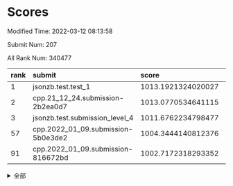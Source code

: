 # Scores

Modified Time: 2022-03-12 08:13:58

Submit Num: 207

All Rank Num: 340477

| rank |               submit               |       score        |       sigma        | pk_num |
| :--- | :--------------------------------- | :----------------- | :----------------- | :----- |
| 1    | jsonzb.test.test_1                 | 1013.1921324020027 | 0.8034342589152584 | 6582   |
| 2    | cpp.21_12_24.submission-2b2ea0d7   | 1013.0770534641115 | 0.8044793759667342 | 6583   |
| 3    | jsonzb.test.submission_level_4     | 1011.6762234798477 | 0.798984632849083  | 6581   |
| 57   | cpp.2022_01_09.submission-5b0e3de2 | 1004.3444140812376 | 0.7183635655151835 | 6582   |
| 91   | cpp.2022_01_09.submission-816672bd | 1002.7172318293352 | 0.7264708406939675 | 6580   |


<details>
<summary>全部</summary>

| rank |                 submit                 |       score        |       sigma        | pk_num |
| :--- | :------------------------------------- | :----------------- | :----------------- | :----- |
| 1    | jsonzb.test.test_1                     | 1013.1921324020027 | 0.8034342589152584 | 6582   |
| 2    | cpp.21_12_24.submission-2b2ea0d7       | 1013.0770534641115 | 0.8044793759667342 | 6583   |
| 3    | jsonzb.test.submission_level_4         | 1011.6762234798477 | 0.798984632849083  | 6581   |
| 4    | gobigger.level_3.submission_level_3_43 | 1011.6696189271468 | 0.7865869171527807 | 6577   |
| 5    | gobigger.level_3.submission_level_3_31 | 1011.5435145480379 | 0.7683727563014481 | 6583   |
| 6    | gobigger.level_3.submission_level_3_36 | 1011.4422489755217 | 0.7760239206150913 | 6579   |
| 7    | gobigger.level_3.submission_level_3_42 | 1011.3177012096274 | 0.7721640058024615 | 6578   |
| 8    | gobigger.level_3.submission_level_3_5  | 1011.1223488432001 | 0.7614749474498778 | 6576   |
| 9    | gobigger.level_3.submission_level_3_6  | 1011.0892171945836 | 0.7908667383158752 | 6584   |
| 10   | gobigger.level_3.submission_level_3_34 | 1011.078973008039  | 0.7623048523345515 | 6580   |
| 11   | gobigger.level_3.submission_level_3_46 | 1011.0715688835477 | 0.7648211599702993 | 6579   |
| 12   | gobigger.level_3.submission_level_3_19 | 1011.0356349206031 | 0.7697415403406086 | 6580   |
| 13   | gobigger.level_3.submission_level_3_33 | 1010.8975874973827 | 0.7485348602561512 | 6584   |
| 14   | gobigger.level_3.submission_level_3_3  | 1010.7976765624528 | 0.7569666847151334 | 6581   |
| 15   | gobigger.level_3.submission_level_3_41 | 1010.7575989788417 | 0.7976448034885042 | 6577   |
| 16   | gobigger.level_3.submission_level_3_7  | 1010.735887289372  | 0.7913761597270089 | 6579   |
| 17   | gobigger.level_3.submission_level_3_48 | 1010.6626126604201 | 0.7758004157998979 | 6579   |
| 18   | gobigger.level_3.submission_level_3_2  | 1010.6404079643963 | 0.7594698834611231 | 6581   |
| 19   | gobigger.level_3.submission_level_3_22 | 1010.6325189533329 | 0.7493712156080716 | 6585   |
| 20   | gobigger.level_3.submission_level_3_20 | 1010.5573087470169 | 0.7614312104007211 | 6579   |
| 21   | gobigger.level_3.submission_level_3_44 | 1010.3841452204945 | 0.7647302241260933 | 6579   |
| 22   | gobigger.level_3.submission_level_3_21 | 1010.3545864340733 | 0.7461805749405652 | 6575   |
| 23   | gobigger.level_3.submission_level_3_23 | 1010.3359746298033 | 0.7554088626733908 | 6580   |
| 24   | gobigger.level_3.submission_level_3_14 | 1010.3145253397536 | 0.7600793811081498 | 6583   |
| 25   | gobigger.level_3.submission_level_3_32 | 1010.3049292728372 | 0.7574833754202177 | 6580   |
| 26   | gobigger.level_3.submission_level_3_12 | 1010.3036762317204 | 0.7519043171280274 | 6577   |
| 27   | gobigger.level_3.submission_level_3_1  | 1010.285245032758  | 0.7586638563200369 | 6577   |
| 28   | gobigger.level_3.submission_level_3_13 | 1010.2792276786673 | 0.7595884691829665 | 6577   |
| 29   | gobigger.level_3.submission_level_3_11 | 1010.2030563355719 | 0.7527826312647959 | 6579   |
| 30   | gobigger.level_3.submission_level_3_0  | 1010.1414565172443 | 0.7642970913165839 | 6581   |
| 31   | gobigger.level_3.submission_level_3_9  | 1010.0423096839577 | 0.7420029065036347 | 6577   |
| 32   | gobigger.level_3.submission_level_3_15 | 1010.0220373116729 | 0.7596358736195519 | 6578   |
| 33   | gobigger.level_3.submission_level_3_47 | 1010.0005824250798 | 0.7528147892108531 | 6582   |
| 34   | gobigger.level_3.submission_level_3_39 | 1009.9848230910318 | 0.7566971209257571 | 6576   |
| 35   | gobigger.level_3.submission_level_3_28 | 1009.9832653576289 | 0.750784284806252  | 6574   |
| 36   | gobigger.level_3.submission_level_3_40 | 1009.9763748604205 | 0.7939680311257944 | 6582   |
| 37   | gobigger.level_3.submission_level_3_45 | 1009.9398963625102 | 0.7409536639159403 | 6583   |
| 38   | gobigger.level_3.submission_level_3_16 | 1009.9182529617883 | 0.7582161163617243 | 6579   |
| 39   | gobigger.level_3.submission_level_3_18 | 1009.7635991218763 | 0.76434249688533   | 6582   |
| 40   | gobigger.level_3.submission_level_3_24 | 1009.6658451069603 | 0.7488437266071509 | 6575   |
| 41   | gobigger.level_3.submission_level_3_30 | 1009.6511482985363 | 0.7553002445448169 | 6578   |
| 42   | gobigger.level_3.submission_level_3_38 | 1009.5766618160493 | 0.7340402585270385 | 6576   |
| 43   | gobigger.level_3.submission_level_3_37 | 1009.5486163473506 | 0.7633273510496793 | 6583   |
| 44   | gobigger.level_3.submission_level_3_25 | 1009.471579500836  | 0.7618699650694344 | 6581   |
| 45   | gobigger.level_3.submission_level_3_49 | 1009.3932163539826 | 0.7561689596364507 | 6579   |
| 46   | gobigger.level_3.submission_level_3_29 | 1009.2404340869632 | 0.7651391864279609 | 6580   |
| 47   | gobigger.level_3.submission_level_3_35 | 1009.2242038621433 | 0.7676421843281737 | 6576   |
| 48   | gobigger.level_3.submission_level_3_10 | 1009.1367441336158 | 0.7454328574921404 | 6578   |
| 49   | gobigger.level_3.submission_level_3_17 | 1009.0856896817173 | 0.7714279354966882 | 6582   |
| 50   | gobigger.level_3.submission_level_3_27 | 1009.0008638673836 | 0.7423347492455096 | 6572   |
| 51   | gobigger.level_3.submission_level_3_4  | 1008.8456666222244 | 0.7473903884273584 | 6577   |
| 52   | gobigger.level_3.submission_level_3_8  | 1008.7555443942084 | 0.7502395387973728 | 6579   |
| 53   | gobigger.level_3.submission_level_3_26 | 1008.3878963752111 | 0.7431713234276713 | 6583   |
| 54   | gobigger.level_1.submission_level_1_28 | 1005.1102025713769 | 0.7277470924956791 | 6577   |
| 55   | gobigger.level_1.submission_level_1_29 | 1004.5129485594716 | 0.7270033369794823 | 6576   |
| 56   | gobigger.level_1.submission_level_1_21 | 1004.3911991091635 | 0.7183655857468256 | 6576   |
| 57   | cpp.2022_01_09.submission-5b0e3de2     | 1004.3444140812376 | 0.7183635655151835 | 6582   |
| 58   | gobigger.level_1.submission_level_1_35 | 1004.3273004856686 | 0.728510560212283  | 6579   |
| 59   | gobigger.level_1.submission_level_1_24 | 1004.2108453868836 | 0.720286515809607  | 6575   |
| 60   | gobigger.level_1.submission_level_1_16 | 1004.2004971540205 | 0.709202995391455  | 6578   |
| 61   | gobigger.level_1.submission_level_1_7  | 1003.892125990335  | 0.7137568214494565 | 6577   |
| 62   | gobigger.level_1.submission_level_1_19 | 1003.8626261960019 | 0.7166789648698022 | 6577   |
| 63   | gobigger.level_1.submission_level_1_11 | 1003.8395892103806 | 0.71982288229819   | 6574   |
| 64   | gobigger.level_1.submission_level_1_2  | 1003.7889305189813 | 0.7187002318028195 | 6579   |
| 65   | gobigger.level_1.submission_level_1_45 | 1003.7567889804131 | 0.7112267427178379 | 6578   |
| 66   | gobigger.level_1.submission_level_1_37 | 1003.6966526574037 | 0.7093864542499632 | 6584   |
| 67   | gobigger.level_1.submission_level_1_3  | 1003.595300673231  | 0.7232000024105896 | 6578   |
| 68   | gobigger.level_1.submission_level_1_42 | 1003.5403223241391 | 0.7268269605665703 | 6583   |
| 69   | gobigger.level_1.submission_level_1_0  | 1003.5400852177462 | 0.7153417000896941 | 6579   |
| 70   | gobigger.level_1.submission_level_1_25 | 1003.5109970086711 | 0.7308535499915512 | 6579   |
| 71   | gobigger.level_1.submission_level_1_33 | 1003.4828322986511 | 0.7114541456835323 | 6587   |
| 72   | gobigger.level_1.submission_level_1_26 | 1003.4824223820293 | 0.7126091804487904 | 6578   |
| 73   | gobigger.level_1.submission_level_1_34 | 1003.4662708721238 | 0.6975248030362156 | 6581   |
| 74   | gobigger.level_1.submission_level_1_43 | 1003.4662056827424 | 0.7220449689481819 | 6583   |
| 75   | gobigger.level_1.submission_level_1_46 | 1003.3708057898043 | 0.7126088295480003 | 6575   |
| 76   | gobigger.level_1.submission_level_1_27 | 1003.3445668872312 | 0.7194019614910668 | 6577   |
| 77   | gobigger.level_1.submission_level_1_39 | 1003.315818434733  | 0.7245922586390191 | 6575   |
| 78   | gobigger.level_1.submission_level_1_44 | 1003.309901961595  | 0.7135117559304586 | 6583   |
| 79   | gobigger.level_1.submission_level_1_13 | 1003.1985048809976 | 0.7176266233950079 | 6579   |
| 80   | gobigger.level_1.submission_level_1_12 | 1003.1864760958877 | 0.712840566995689  | 6584   |
| 81   | gobigger.level_1.submission_level_1_40 | 1003.0524676388236 | 0.7131119281955225 | 6580   |
| 82   | gobigger.level_1.submission_level_1_49 | 1002.991266650867  | 0.7171237252763333 | 6579   |
| 83   | gobigger.level_1.submission_level_1_5  | 1002.9144149103433 | 0.7167586122334336 | 6578   |
| 84   | gobigger.level_1.submission_level_1_14 | 1002.9010541916156 | 0.7092746319941562 | 6579   |
| 85   | gobigger.level_1.submission_level_1_6  | 1002.8278420291198 | 0.7135569313083535 | 6581   |
| 86   | gobigger.level_1.submission_level_1_1  | 1002.8272439376303 | 0.7035779931030062 | 6580   |
| 87   | gobigger.level_1.submission_level_1_48 | 1002.7976942643677 | 0.7175461454693338 | 6578   |
| 88   | gobigger.level_1.submission_level_1_17 | 1002.7760452594658 | 0.7102271477803256 | 6577   |
| 89   | gobigger.level_1.submission_level_1_4  | 1002.7452428947497 | 0.7189470451531118 | 6581   |
| 90   | gobigger.level_1.submission_level_1_32 | 1002.7288080360784 | 0.7096614037451371 | 6582   |
| 91   | cpp.2022_01_09.submission-816672bd     | 1002.7172318293352 | 0.7264708406939675 | 6580   |
| 92   | gobigger.level_1.submission_level_1_47 | 1002.6821961685621 | 0.7148172828747771 | 6574   |
| 93   | gobigger.level_1.submission_level_1_41 | 1002.65052132772   | 0.707963811772629  | 6575   |
| 94   | gobigger.level_1.submission_level_1_8  | 1002.6377541340671 | 0.7205752378639788 | 6580   |
| 95   | gobigger.level_1.submission_level_1_23 | 1002.5158844685889 | 0.7053630481245077 | 6581   |
| 96   | gobigger.level_1.submission_level_1_18 | 1002.4758740001719 | 0.7232405006773238 | 6581   |
| 97   | gobigger.level_1.submission_level_1_9  | 1002.3967319883906 | 0.7125308996698115 | 6577   |
| 98   | gobigger.level_1.submission_level_1_30 | 1002.3817252736923 | 0.7143595853363788 | 6577   |
| 99   | gobigger.level_1.submission_level_1_31 | 1002.3813429923836 | 0.7062523617825335 | 6577   |
| 100  | gobigger.level_1.submission_level_1_38 | 1002.3395685412181 | 0.7156839708764183 | 6581   |
| 101  | gobigger.level_1.submission_level_1_22 | 1002.1253250515792 | 0.7125299055077737 | 6582   |
| 102  | gobigger.level_1.submission_level_1_15 | 1002.1086449896011 | 0.7139833583749312 | 6577   |
| 103  | gobigger.level_1.submission_level_1_36 | 1002.0665334205319 | 0.714788027367802  | 6579   |
| 104  | gobigger.level_1.submission_level_1_20 | 1001.8963887381152 | 0.7206293590784487 | 6582   |
| 105  | gobigger.level_1.submission_level_1_10 | 1000.7865188638551 | 0.7000083840003707 | 6584   |
| 106  | gobigger.random.submission_random_48   | 997.5560704435748  | 0.6959919284848793 | 6579   |
| 107  | gobigger.random.submission_random_3    | 997.52196026123    | 0.7135276757497673 | 6576   |
| 108  | gobigger.random.submission_random_26   | 997.3626440365815  | 0.6955448748918679 | 6578   |
| 109  | gobigger.random.submission_random_36   | 997.2350535469559  | 0.6984701204262037 | 6578   |
| 110  | gobigger.random.submission_random_9    | 997.165009108581   | 0.6981321870677226 | 6578   |
| 111  | gobigger.random.submission_random_34   | 997.0842427709085  | 0.7176671677268837 | 6578   |
| 112  | gobigger.random.submission_random_17   | 996.9814886369861  | 0.7081784158073424 | 6583   |
| 113  | gobigger.random.submission_random_39   | 996.9640907919825  | 0.7166203013055277 | 6582   |
| 114  | gobigger.random.submission_random_43   | 996.8589298930602  | 0.7042948079453148 | 6585   |
| 115  | gobigger.random.submission_random_38   | 996.8286452222756  | 0.7192012793317089 | 6584   |
| 116  | gobigger.random.submission_random_35   | 996.8232210305408  | 0.6970097818047806 | 6577   |
| 117  | gobigger.random.submission_random_6    | 996.649128843153   | 0.7104641071347518 | 6577   |
| 118  | gobigger.random.submission_random_40   | 996.5504035188987  | 0.7134830081142797 | 6582   |
| 119  | gobigger.random.submission_random_31   | 996.475758017329   | 0.7107544338466077 | 6579   |
| 120  | gobigger.random.submission_random_11   | 996.4721086738216  | 0.7153752655721619 | 6577   |
| 121  | gobigger.random.submission_random_12   | 996.4513029708514  | 0.6938602000960733 | 6580   |
| 122  | gobigger.random.submission_random_10   | 996.4208212402438  | 0.718449623348101  | 6581   |
| 123  | gobigger.random.submission_random_21   | 996.3821147821276  | 0.7059179632353211 | 6576   |
| 124  | gobigger.random.submission_random_37   | 996.2110124055673  | 0.7160740360102574 | 6584   |
| 125  | gobigger.random.submission_random_24   | 996.1995876666283  | 0.7030345591029369 | 6578   |
| 126  | gobigger.random.submission_random_46   | 996.0922862091619  | 0.7038170852638027 | 6577   |
| 127  | gobigger.random.submission_random_45   | 996.0720680262341  | 0.7036984737538976 | 6584   |
| 128  | gobigger.random.submission_random_0    | 996.0220966434122  | 0.7109301408021101 | 6582   |
| 129  | gobigger.random.submission_random_42   | 995.9729837503721  | 0.7219753303255116 | 6578   |
| 130  | gobigger.random.submission_random_13   | 995.8739207883957  | 0.7271986378621417 | 6575   |
| 131  | gobigger.random.submission_random_25   | 995.870915881738   | 0.7156126033931242 | 6580   |
| 132  | gobigger.random.submission_random_44   | 995.8457164407436  | 0.6985692787393751 | 6582   |
| 133  | gobigger.random.submission_random_2    | 995.8337593490106  | 0.7220977134150235 | 6579   |
| 134  | gobigger.random.submission_random_23   | 995.8170458371981  | 0.7187006756347751 | 6577   |
| 135  | gobigger.random.submission_random_4    | 995.8117053129421  | 0.703358340739889  | 6582   |
| 136  | gobigger.random.submission_random_47   | 995.7274743488899  | 0.723517910519126  | 6579   |
| 137  | gobigger.random.submission_random_30   | 995.7215839872679  | 0.7224808680600374 | 6584   |
| 138  | gobigger.random.submission_random_33   | 995.7130503536397  | 0.7036968907147313 | 6578   |
| 139  | gobigger.random.submission_random_19   | 995.6809121170041  | 0.7039117825386971 | 6578   |
| 140  | gobigger.random.submission_random_8    | 995.5874090032312  | 0.7209233880738506 | 6583   |
| 141  | gobigger.random.submission_random_22   | 995.560613724477   | 0.7030132772444853 | 6576   |
| 142  | gobigger.random.submission_random_49   | 995.5501815421907  | 0.7128048645980044 | 6581   |
| 143  | gobigger.random.submission_random_27   | 995.526005271207   | 0.7045505515265588 | 6577   |
| 144  | gobigger.random.submission_random_7    | 995.486004661281   | 0.7133309673423376 | 6582   |
| 145  | gobigger.random.submission_random_14   | 995.4154542459861  | 0.7230483043531418 | 6576   |
| 146  | gobigger.random.submission_random_16   | 995.4105892679938  | 0.7072308767812024 | 6575   |
| 147  | gobigger.random.submission_random_41   | 995.3922827597961  | 0.708462831121405  | 6576   |
| 148  | gobigger.random.submission_random_20   | 995.3692993344002  | 0.7164003247693198 | 6582   |
| 149  | gobigger.random.submission_random_5    | 995.3272363183232  | 0.715906688693054  | 6579   |
| 150  | gobigger.random.submission_random_18   | 995.3174438274681  | 0.722127227571641  | 6583   |
| 151  | gobigger.random.submission_random_29   | 995.3053025949575  | 0.7119671918190945 | 6584   |
| 152  | gobigger.random.submission_random_32   | 995.2709394163568  | 0.7301347443216644 | 6580   |
| 153  | gobigger.random.submission_random_15   | 995.1137177366048  | 0.7057355760934025 | 6577   |
| 154  | gobigger.random.submission_random_28   | 994.7696159117546  | 0.7076223073384982 | 6581   |
| 155  | gobigger.random.submission_random_1    | 994.0272234850187  | 0.6991622106923596 | 6580   |
| 156  | gobigger.level_2.submission_level_2_43 | 993.621790171372   | 0.7163018825632261 | 6578   |
| 157  | gobigger.level_2.submission_level_2_17 | 993.5195091872085  | 0.7399089635523075 | 6586   |
| 158  | gobigger.level_2.submission_level_2_9  | 993.3765962572784  | 0.7293172975130247 | 6578   |
| 159  | gobigger.level_2.submission_level_2_3  | 993.2795683997385  | 0.7384507939459662 | 6576   |
| 160  | gobigger.level_2.submission_level_2_49 | 993.2006850820347  | 0.7277396850920611 | 6580   |
| 161  | gobigger.level_2.submission_level_2_40 | 993.0092745460142  | 0.7436445802836117 | 6582   |
| 162  | gobigger.level_2.submission_level_2_27 | 993.000834607062   | 0.7413372448740616 | 6577   |
| 163  | gobigger.level_2.submission_level_2_34 | 992.8491765855431  | 0.7385168872180041 | 6581   |
| 164  | gobigger.level_2.submission_level_2_6  | 992.8258562245263  | 0.7445389782910937 | 6574   |
| 165  | gobigger.level_2.submission_level_2_41 | 992.7751750622224  | 0.7449835828665312 | 6574   |
| 166  | gobigger.level_2.submission_level_2_33 | 992.698159345443   | 0.7379731730084803 | 6583   |
| 167  | gobigger.level_2.submission_level_2_23 | 992.6770961616273  | 0.7378242468490142 | 6579   |
| 168  | gobigger.level_2.submission_level_2_5  | 992.6346655012616  | 0.7649626869137566 | 6579   |
| 169  | gobigger.level_2.submission_level_2_14 | 992.5984426963273  | 0.755745235209893  | 6581   |
| 170  | gobigger.level_2.submission_level_2_31 | 992.588353059028   | 0.7306448150965341 | 6578   |
| 171  | gobigger.level_2.submission_level_2_7  | 992.5506370668387  | 0.731718252994136  | 6578   |
| 172  | gobigger.level_2.submission_level_2_47 | 992.500188229372   | 0.7227322079559669 | 6581   |
| 173  | gobigger.level_2.submission_level_2_2  | 992.4910140196441  | 0.7349816395363304 | 6582   |
| 174  | gobigger.level_2.submission_level_2_24 | 992.4561447262648  | 0.7393699683965389 | 6581   |
| 175  | gobigger.level_2.submission_level_2_45 | 992.4462934679786  | 0.7336198695586857 | 6582   |
| 176  | gobigger.level_2.submission_level_2_35 | 992.445054945542   | 0.7288020143988433 | 6582   |
| 177  | gobigger.level_2.submission_level_2_30 | 992.3114338351915  | 0.7374150541556117 | 6576   |
| 178  | gobigger.level_2.submission_level_2_25 | 992.3065098581682  | 0.7522957524144774 | 6582   |
| 179  | gobigger.level_2.submission_level_2_38 | 992.2930551357708  | 0.7345241818339875 | 6580   |
| 180  | gobigger.level_2.submission_level_2_48 | 992.2610055933784  | 0.7501368567765402 | 6578   |
| 181  | gobigger.level_2.submission_level_2_15 | 992.2019782268891  | 0.7634673631789555 | 6583   |
| 182  | gobigger.level_2.submission_level_2_26 | 992.1529569920978  | 0.7553957724236973 | 6579   |
| 183  | gobigger.level_2.submission_level_2_42 | 992.1355997089447  | 0.7501083101989016 | 6574   |
| 184  | gobigger.level_2.submission_level_2_19 | 992.1255476711347  | 0.7268378368913991 | 6579   |
| 185  | gobigger.level_2.submission_level_2_21 | 992.1203049472526  | 0.7366587508391722 | 6571   |
| 186  | gobigger.level_2.submission_level_2_44 | 991.9442474959417  | 0.7516100443809243 | 6579   |
| 187  | gobigger.level_2.submission_level_2_46 | 991.8693572150145  | 0.7369833409469263 | 6577   |
| 188  | gobigger.level_2.submission_level_2_0  | 991.8302405057665  | 0.7765690336780608 | 6575   |
| 189  | gobigger.level_2.submission_level_2_20 | 991.688282748239   | 0.7398253149035626 | 6583   |
| 190  | gobigger.level_2.submission_level_2_32 | 991.6876542247311  | 0.7613730472734503 | 6583   |
| 191  | gobigger.level_2.submission_level_2_29 | 991.6645392432799  | 0.734820348420506  | 6581   |
| 192  | gobigger.level_2.submission_level_2_11 | 991.5266742405295  | 0.7382214688629133 | 6578   |
| 193  | gobigger.level_2.submission_level_2_10 | 991.5085235561507  | 0.7403877237426971 | 6582   |
| 194  | gobigger.level_2.submission_level_2_39 | 991.4863134245925  | 0.7490909432060364 | 6580   |
| 195  | gobigger.level_2.submission_level_2_8  | 991.4646185270057  | 0.7631748515717576 | 6576   |
| 196  | gobigger.level_2.submission_level_2_37 | 991.4157680776017  | 0.7691797693748618 | 6578   |
| 197  | gobigger.level_2.submission_level_2_12 | 991.2870504940545  | 0.754020124864038  | 6576   |
| 198  | gobigger.level_2.submission_level_2_22 | 991.2358527190486  | 0.7477645259859278 | 6579   |
| 199  | gobigger.level_2.submission_level_2_16 | 991.124160171822   | 0.754671134055709  | 6573   |
| 200  | gobigger.level_2.submission_level_2_4  | 991.1091982100971  | 0.7556012873251821 | 6580   |
| 201  | gobigger.level_2.submission_level_2_28 | 991.0704215912151  | 0.7566149104394325 | 6577   |
| 202  | gobigger.level_2.submission_level_2_36 | 990.4797454249077  | 0.7683347738553885 | 6577   |
| 203  | gobigger.level_2.submission_level_2_18 | 990.3419168493351  | 0.7445806990006222 | 6583   |
| 204  | gobigger.level_2.submission_level_2_13 | 989.4563379092392  | 0.782359355181142  | 6579   |
| 205  | gobigger.level_2.submission_level_2_1  | 989.272577488807   | 0.7731045422300515 | 6585   |
| 206  | gobigger.none.submission_none_1        | 978.4484222059405  | 1.2155781399729564 | 6579   |
| 207  | gobigger.none.submission_none_0        | 977.5961759601428  | 1.309274113982246  | 6576   |

</details>